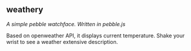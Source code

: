 ## weathery
_A simple pebble watchface. Written in pebble.js_

Based on openweather API, it displays current temperature. Shake your wrist to see a weather extensive description.


